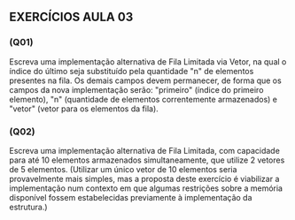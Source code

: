 ## EXERCÍCIOS AULA 03

### (Q01)

Escreva uma implementação alternativa de Fila Limitada via Vetor, na qual o índice do último seja substituído pela quantidade "n" de elementos presentes na fila. Os demais campos devem permanecer, de forma que os campos da nova implementação serão: "primeiro" (índice do primeiro elemento), "n" (quantidade de elementos correntemente armazenados) e "vetor" (vetor para os elementos da fila).

### (Q02)

Escreva uma implementação alternativa de Fila Limitada, com capacidade para até 10 elementos armazenados simultaneamente, que utilize 2 vetores de 5 elementos. (Utilizar um único vetor de 10 elementos seria provavelmente mais simples, mas a proposta deste exercício é viabilizar a implementação num contexto em que algumas restrições sobre a memória disponível fossem estabelecidas previamente à implementação da estrutura.)